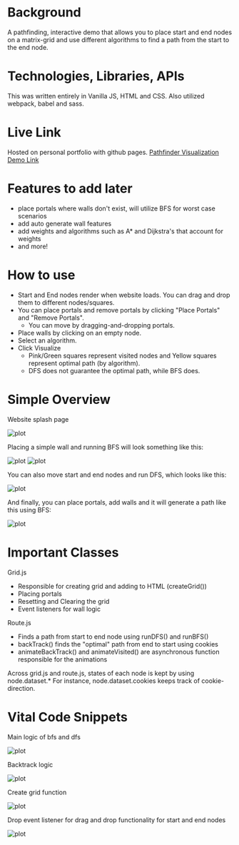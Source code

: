 # Background

A pathfinding, interactive demo that allows you to place start and end nodes on a matrix-grid
and use different algorithms to find a path from the start to the end node.

# Technologies, Libraries, APIs

This was written entirely in Vanilla JS, HTML and CSS. Also utilized webpack, babel and sass.

# Live Link

Hosted on personal portfolio with github pages.
[Pathfinder Visualization Demo Link](https://www.junjason.com/PathFinder/)

# Features to add later

- place portals where walls don't exist, will utilize BFS for worst case scenarios
- add auto generate wall features
- add weights and algorithms such as A* and Dijkstra's that account for weights
- and more!

# How to use

- Start and End nodes render when website loads. You can drag and drop them to different nodes/squares.
- You can place portals and remove portals by clicking "Place Portals" and "Remove Portals".
    - You can move by dragging-and-dropping portals.
- Place walls by clicking on an empty node.
- Select an algorithm.
- Click Visualize
    - Pink/Green squares represent visited nodes and Yellow squares represent optimal path (by algorithm).
    - DFS does not guarantee the optimal path, while BFS does.

# Simple Overview

Website splash page

![plot](./src/img/readme-pics/website.png)

Placing a simple wall and running BFS will look something like this:

![plot](./src/img/readme-pics/simple-walls.png)
![plot](./src/img/readme-pics/simple-wall-route.png)

You can also move start and end nodes and run DFS, which looks like this:

![plot](./src/img/readme-pics/start-end-moved-dfs.png)

And finally, you can place portals, add walls and it will generate a path like this using BFS:

![plot](./src/img/readme-pics/two-grid-portals.png)

# Important Classes

Grid.js
- Responsible for creating grid and adding to HTML (createGrid())
- Placing portals
- Resetting and Clearing the grid
- Event listeners for wall logic

Route.js
- Finds a path from start to end node using runDFS() and runBFS()
- backTrack() finds the "optimal" path from end to start using cookies
- animateBackTrack() and animateVisited() are asynchronous function responsible for the animations


Across grid.js and route.js, states of each node is kept by using node.dataset.*
For instance, node.dataset.cookies keeps track of cookie-direction.


# Vital Code Snippets 

Main logic of bfs and dfs

![plot](./src/img/readme-pics/dfs-bfs-logic.png)

Backtrack logic

![plot](./src/img/readme-pics/backtrack.png)

Create grid function

![plot](./src/img/readme-pics/create-grid.png)

Drop event listener for drag and drop functionality for start and end nodes

![plot](./src/img/readme-pics/drop-event-listener.png)



